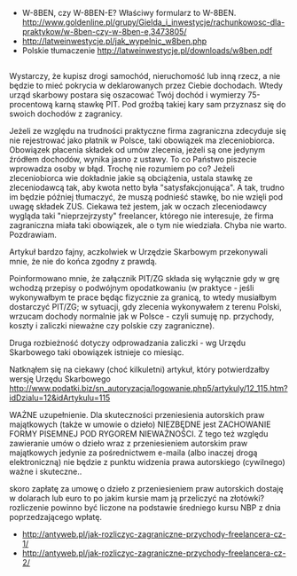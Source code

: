 - W-8BEN, czy W-8BEN-E? Właściwy formularz to W-8BEN. http://www.goldenline.pl/grupy/Gielda_i_inwestycje/rachunkowosc-dla-praktykow/w-8ben-czy-w-8ben-e,3473805/
- http://latweinwestycje.pl/jak_wypelnic_w8ben.php
- Polskie tłumaczenie http://latweinwestycje.pl/downloads/w8ben.pdf

##

Wystarczy, że kupisz drogi samochód, nieruchomość lub inną rzecz, a nie będzie to mieć pokrycia w deklarowanych przez Ciebie dochodach. Wtedy urząd skarbowy postara się oszacować Twój dochód i wymierzy 75-procentową karną stawkę PIT. Pod groźbą takiej kary sam przyznasz się do swoich dochodów z zagranicy.


Jeżeli ze względu na trudności praktyczne firma zagraniczna zdecyduje się nie rejestrować jako płatnik w Polsce, taki obowiązek ma zleceniobiorca. Obowiązek płacenia składek od umów zlecenia, jeżeli są one jedynym źródłem dochodów, wynika jasno z ustawy. To co Państwo piszecie wprowadza osoby w błąd. Trochę nie rozumiem po co? Jeżeli zleceniobiorca wie dokładnie jakie są obciążenia, ustala stawkę ze zleceniodawcą tak, aby kwota netto była "satysfakcjonująca". A tak, trudno im będzie później tłumaczyć, że muszą podnieść stawkę, bo nie wzięli pod uwagę składek ZUS. Ciekawa też jestem, jak w oczach zleceniodawcy wygląda taki "nieprzejrzysty" freelancer, którego nie interesuje, że firma zagraniczna miała taki obowiązek, ale o tym nie wiedziała. Chyba nie warto. Pozdrawiam.


Artykuł bardzo fajny, aczkolwiek w Urzędzie Skarbowym przekonywali mnie, że nie do końca zgodny z prawdą.

Poinformowano mnie, że załącznik PIT/ZG składa się wyłącznie gdy w grę wchodzą przepisy o podwójnym opodatkowaniu (w praktyce - jeśli wykonywałbym te prace będąc fizycznie za granicą, to wtedy musiałbym dostarczyć PIT/ZG; w sytuacji, gdy zlecenia wykonywałem z terenu Polski, wrzucam dochody normalnie jak w Polsce - czyli sumuję np. przychody, koszty i zaliczki nieważne czy polskie czy zagraniczne).

Druga rozbieżność dotyczy odprowadzania zaliczki - wg Urzędu Skarbowego taki obowiązek istnieje co miesiąc.

Natknąłem się na ciekawy (choć kilkuletni) artykuł, który potwierdzałby wersję Urzędu Skarbowego http://www.podatki.biz/sn_autoryzacja/logowanie.php5/artykuly/12_115.htm?idDzialu=12&idArtykulu=115


WAŻNE uzupełnienie. Dla skuteczności przeniesienia autorskich praw majątkowych (także w umowie o dzieło) NIEZBĘDNE jest ZACHOWANIE FORMY PISEMNEJ POD RYGOREM NIEWAŻNOŚCI. Z tego też względu zawieranie umów o dzieło wraz z przeniesieniem autorskim praw majątkowych jedynie za pośrednictwem e-maila (albo inaczej drogą elektroniczną) nie będzie z punktu widzenia prawa autorskiego (cywilnego) ważne i skuteczne..


skoro zapłatę za umowę o dzieło z przeniesieniem praw autorskich dostaję w dolarach lub euro to po jakim kursie mam ją przeliczyć na złotówki?
rozliczenie powinno być liczone na podstawie średniego kursu NBP z dnia poprzedzającego wpłatę.

- http://antyweb.pl/jak-rozliczyc-zagraniczne-przychody-freelancera-cz-1/
- http://antyweb.pl/jak-rozliczyc-zagraniczne-przychody-freelancera-cz-2/

